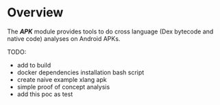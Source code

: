 # Overview

The ***APK*** module provides tools to do cross language (Dex bytecode and native code) analyses on Android APKs.

TODO:
- add to build
- docker dependencies installation bash script
- create naive example xlang apk
- simple proof of concept analysis
- add this poc as test
